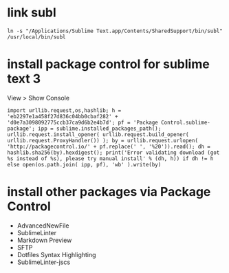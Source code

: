
# link subl
``ln -s "/Applications/Sublime Text.app/Contents/SharedSupport/bin/subl" /usr/local/bin/subl``

# install package control for sublime text 3
View > Show Console 

``
import urllib.request,os,hashlib; h = 'eb2297e1a458f27d836c04bb0cbaf282' + 'd0e7a3098092775ccb37ca9d6b2e4b7d'; pf = 'Package Control.sublime-package'; ipp = sublime.installed_packages_path(); urllib.request.install_opener( urllib.request.build_opener( urllib.request.ProxyHandler()) ); by = urllib.request.urlopen( 'http://packagecontrol.io/' + pf.replace(' ', '%20')).read(); dh = hashlib.sha256(by).hexdigest(); print('Error validating download (got %s instead of %s), please try manual install' % (dh, h)) if dh != h else open(os.path.join( ipp, pf), 'wb' ).write(by)
``

# install other packages via Package Control

- AdvancedNewFile
- SublimeLinter
- Markdown Preview
- SFTP
- Dotfiles Syntax Highlighting
- SublimeLinter-jscs
